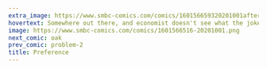 ```yaml
---
extra_image: https://www.smbc-comics.com/comics/160156659320201001after.png
hovertext: Somewhere out there, and economist doesn't see what the joke is.
image: https://www.smbc-comics.com/comics/1601566516-20201001.png
next_comic: oak
prev_comic: problem-2
title: Preference
---
```


